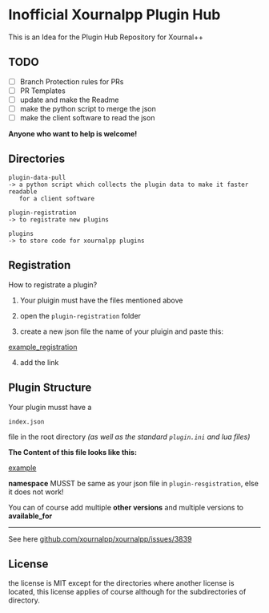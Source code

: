 # Inofficial Xournalpp Plugin Hub

This is an Idea for the Plugin Hub Repository for Xournal++


## TODO

- [ ] Branch Protection rules for PRs
- [ ] PR Templates
- [ ] update and make the Readme
- [ ] make the python script to merge the json
- [ ] make the client software to read the json

**Anyone who want to help is welcome!**


## Directories

```
plugin-data-pull
-> a python script which collects the plugin data to make it faster readable
   for a client software

plugin-registration
-> to registrate new plugins

plugins
-> to store code for xournalpp plugins
```


## Registration

How to registrate a plugin?

1. Your pluigin must have the files mentioned above

2. open the `plugin-registration` folder

3. create a new json file the name of your pluigin and paste this:

[example_registration](example/example_registration.json)

4. add the link


## Plugin Structure

Your plugin musst have a 
```
index.json
```
file in the root directory *(as well as the standard `plugin.ini` and lua files)*

**The Content of this file looks like this:**

[example](example/example.json)

**namespace** MUSST be same as your json file in `plugin-resgistration`,
else it does not work!

You can of course add multiple **other versions** and multiple versions
to **available_for**


---

See here [github.com/xournalpp/xournalpp/issues/3839](https://github.com/xournalpp/xournalpp/issues/3839)


## License

the license is MIT except for the directories where another license is located,
this license applies of course although for the subdirectories of directory.
